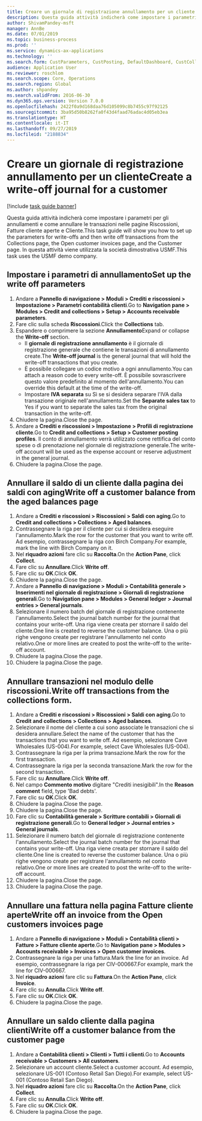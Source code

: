 ```yaml
---
title: Creare un giornale di registrazione annullamento per un cliente
description: Questa guida attività indicherà come impostare i parametri per gli annullamenti e come annullare le transazioni nelle pagine Riscossioni, Fatture cliente aperte e Cliente.
author: ShivamPandey-msft
manager: AnnBe
ms.date: 07/01/2019
ms.topic: business-process
ms.prod: ''
ms.service: dynamics-ax-applications
ms.technology: ''
ms.search.form: CustParameters, CustPosting, DefaultDashboard, CustCollectionsPoolsListPage, CustWriteOff, LedgerJournalTable, LedgerJournalTransDaily, CustCollections, CustOpenInvoicesListPage, CustTable
audience: Application User
ms.reviewer: roschlom
ms.search.scope: Core, Operations
ms.search.region: Global
ms.author: shpandey
ms.search.validFrom: 2016-06-30
ms.dyn365.ops.version: Version 7.0.0
ms.openlocfilehash: 2422f0a9d168daa76d105099c8b7455c97f92125
ms.sourcegitcommit: 3ba95d50b8262fa0f43d4faad76adac4d05eb3ea
ms.translationtype: HT
ms.contentlocale: it-IT
ms.lasthandoff: 09/27/2019
ms.locfileid: "2188834"
---
```

# <a name="create-a-write-off-journal-for-a-customer"></a><span data-ttu-id="7353e-103">Creare un giornale di registrazione annullamento per un cliente</span><span class="sxs-lookup"><span data-stu-id="7353e-103">Create a write-off journal for a customer</span></span>

[!include [task guide banner](../../includes/task-guide-banner.md)]

<span data-ttu-id="7353e-104">Questa guida attività indicherà come impostare i parametri per gli annullamenti e come annullare le transazioni nelle pagine Riscossioni, Fatture cliente aperte e Cliente.</span><span class="sxs-lookup"><span data-stu-id="7353e-104">This task guide will show you how to set up the parameters for write-offs and then write off transactions from the Collections page, the Open customer invoices page, and the Customer page.</span></span> <span data-ttu-id="7353e-105">In questa attività viene utilizzata la società dimostrativa USMF.</span><span class="sxs-lookup"><span data-stu-id="7353e-105">This task uses the USMF demo company.</span></span>


## <a name="set-up-the-write-off-parameters"></a><span data-ttu-id="7353e-106">Impostare i parametri di annullamento</span><span class="sxs-lookup"><span data-stu-id="7353e-106">Set up the write off parameters</span></span>
1. <span data-ttu-id="7353e-107">Andare a **Pannello di navigazione > Moduli > Crediti e riscossioni > Impostazione > Parametri contabilità clienti**.</span><span class="sxs-lookup"><span data-stu-id="7353e-107">Go to **Navigation pane > Modules > Credit and collections > Setup > Accounts receivable parameters**.</span></span>
2. <span data-ttu-id="7353e-108">Fare clic sulla scheda **Riscossioni**.</span><span class="sxs-lookup"><span data-stu-id="7353e-108">Click the **Collections** tab.</span></span>
3. <span data-ttu-id="7353e-109">Espandere o comprimere la sezione **Annullamento**</span><span class="sxs-lookup"><span data-stu-id="7353e-109">Expand or collapse the **Write-off** section.</span></span>
    - <span data-ttu-id="7353e-110">Il **giornale di registrazione annullamento** è il giornale di registrazione generale che contiene le transazioni di annullamento create.</span><span class="sxs-lookup"><span data-stu-id="7353e-110">The **Write-off journal** is the general journal that will hold the write-off transactions that you create.</span></span>  
    - <span data-ttu-id="7353e-111">È possibile collegare un codice motivo a ogni annullamento.</span><span class="sxs-lookup"><span data-stu-id="7353e-111">You can attach a reason code to every write-off.</span></span> <span data-ttu-id="7353e-112">È possibile sovrascrivere questo valore predefinito al momento dell'annullamento.</span><span class="sxs-lookup"><span data-stu-id="7353e-112">You can override this default at the time of the write-off.</span></span>  
    - <span data-ttu-id="7353e-113">Impostare **IVA separata** su Sì se si desidera separare l'IVA dalla transazione originale nell'annullamento.</span><span class="sxs-lookup"><span data-stu-id="7353e-113">Set the **Separate sales tax** to Yes if you want to separate the sales tax from the original transaction in the write-off.</span></span>  
4. <span data-ttu-id="7353e-114">Chiudere la pagina.</span><span class="sxs-lookup"><span data-stu-id="7353e-114">Close the page.</span></span>
5. <span data-ttu-id="7353e-115">Andare a **Crediti e riscossioni > Impostazione > Profili di registrazione cliente**.</span><span class="sxs-lookup"><span data-stu-id="7353e-115">Go to **Credit and collections > Setup > Customer posting profiles**.</span></span> <span data-ttu-id="7353e-116">Il conto di annullamento verrà utilizzato come rettifica del conto spese o di prenotazione nel giornale di registrazione generale.</span><span class="sxs-lookup"><span data-stu-id="7353e-116">The write-off account will be used as the expense account or reserve adjustment in the general journal.</span></span>
6. <span data-ttu-id="7353e-117">Chiudere la pagina.</span><span class="sxs-lookup"><span data-stu-id="7353e-117">Close the page.</span></span>

## <a name="write-off-a-customer-balance-from-the-aged-balances-page"></a><span data-ttu-id="7353e-118">Annullare il saldo di un cliente dalla pagina dei saldi con aging</span><span class="sxs-lookup"><span data-stu-id="7353e-118">Write off a customer balance from the aged balances page</span></span>
1. <span data-ttu-id="7353e-119">Andare a **Crediti e riscossioni > Riscossioni > Saldi con aging**.</span><span class="sxs-lookup"><span data-stu-id="7353e-119">Go to **Credit and collections > Collections > Aged balances**.</span></span>
2. <span data-ttu-id="7353e-120">Contrassegnare la riga per il cliente per cui si desidera eseguire l'annullamento.</span><span class="sxs-lookup"><span data-stu-id="7353e-120">Mark the row for the customer that you want to write off.</span></span> <span data-ttu-id="7353e-121">Ad esempio, contrassegnare la riga con Birch Company.</span><span class="sxs-lookup"><span data-stu-id="7353e-121">For example, mark the line with Birch Company on it.</span></span>
3. <span data-ttu-id="7353e-122">Nel **riquadro azioni** fare clic su **Raccolta**.</span><span class="sxs-lookup"><span data-stu-id="7353e-122">On the **Action Pane**, click **Collect**.</span></span>
4. <span data-ttu-id="7353e-123">Fare clic su **Annullare**.</span><span class="sxs-lookup"><span data-stu-id="7353e-123">Click **Write off**.</span></span>
5. <span data-ttu-id="7353e-124">Fare clic su **OK**.</span><span class="sxs-lookup"><span data-stu-id="7353e-124">Click **OK**.</span></span>
6. <span data-ttu-id="7353e-125">Chiudere la pagina.</span><span class="sxs-lookup"><span data-stu-id="7353e-125">Close the page.</span></span>
7. <span data-ttu-id="7353e-126">Andare a **Pannello di navigazione > Moduli > Contabilità generale > Inserimenti nel giornale di registrazione > Giornali di registrazione generali**.</span><span class="sxs-lookup"><span data-stu-id="7353e-126">Go to **Navigation pane > Modules > General ledger > Journal entries > General journals**.</span></span>
8. <span data-ttu-id="7353e-127">Selezionare il numero batch del giornale di registrazione contenente l'annullamento.</span><span class="sxs-lookup"><span data-stu-id="7353e-127">Select the journal batch number for the journal that contains your write-off.</span></span> <span data-ttu-id="7353e-128">Una riga viene creata per stornare il saldo del cliente.</span><span class="sxs-lookup"><span data-stu-id="7353e-128">One line is created to reverse the customer balance.</span></span> <span data-ttu-id="7353e-129">Una o più righe vengono create per registrare l'annullamento nel conto relativo.</span><span class="sxs-lookup"><span data-stu-id="7353e-129">One or more lines are created to post the write-off to the write-off account.</span></span>  
9. <span data-ttu-id="7353e-130">Chiudere la pagina.</span><span class="sxs-lookup"><span data-stu-id="7353e-130">Close the page.</span></span>
10. <span data-ttu-id="7353e-131">Chiudere la pagina.</span><span class="sxs-lookup"><span data-stu-id="7353e-131">Close the page.</span></span>

## <a name="write-off-transactions-from-the-collections-form"></a><span data-ttu-id="7353e-132">Annullare transazioni nel modulo delle riscossioni.</span><span class="sxs-lookup"><span data-stu-id="7353e-132">Write off transactions from the collections form.</span></span>
1. <span data-ttu-id="7353e-133">Andare a **Crediti e riscossioni > Riscossioni > Saldi con aging**.</span><span class="sxs-lookup"><span data-stu-id="7353e-133">Go to **Credit and collections > Collections > Aged balances**.</span></span>
2. <span data-ttu-id="7353e-134">Selezionare il nome del cliente a cui sono associate le transazioni che si desidera annullare.</span><span class="sxs-lookup"><span data-stu-id="7353e-134">Select the name of the customer that has the transactions that you want to write off.</span></span> <span data-ttu-id="7353e-135">Ad esempio, selezionare Cave Wholesales (US-004).</span><span class="sxs-lookup"><span data-stu-id="7353e-135">For example, select Cave Wholesales (US-004).</span></span>
3. <span data-ttu-id="7353e-136">Contrassegnare la riga per la prima transazione.</span><span class="sxs-lookup"><span data-stu-id="7353e-136">Mark the row for the first transaction.</span></span>
4. <span data-ttu-id="7353e-137">Contrassegnare la riga per la seconda transazione.</span><span class="sxs-lookup"><span data-stu-id="7353e-137">Mark the row for the second transaction.</span></span>
5. <span data-ttu-id="7353e-138">Fare clic su **Annullare**.</span><span class="sxs-lookup"><span data-stu-id="7353e-138">Click **Write off**.</span></span>
6. <span data-ttu-id="7353e-139">Nel campo **Commento motivo** digitare "Crediti inesigibili".</span><span class="sxs-lookup"><span data-stu-id="7353e-139">In the **Reason comment** field, type 'Bad debts'.</span></span>
7. <span data-ttu-id="7353e-140">Fare clic su **OK**.</span><span class="sxs-lookup"><span data-stu-id="7353e-140">Click **OK**.</span></span>
8. <span data-ttu-id="7353e-141">Chiudere la pagina.</span><span class="sxs-lookup"><span data-stu-id="7353e-141">Close the page.</span></span>
9. <span data-ttu-id="7353e-142">Chiudere la pagina.</span><span class="sxs-lookup"><span data-stu-id="7353e-142">Close the page.</span></span>
10. <span data-ttu-id="7353e-143">Fare clic su **Contabilità generale > Scritture contabili > Giornali di registrazione generali**.</span><span class="sxs-lookup"><span data-stu-id="7353e-143">Go to **General ledger > Journal entries > General journals**.</span></span>
11. <span data-ttu-id="7353e-144">Selezionare il numero batch del giornale di registrazione contenente l'annullamento.</span><span class="sxs-lookup"><span data-stu-id="7353e-144">Select the journal batch number for the journal that contains your write-off.</span></span> <span data-ttu-id="7353e-145">Una riga viene creata per stornare il saldo del cliente.</span><span class="sxs-lookup"><span data-stu-id="7353e-145">One line is created to reverse the customer balance.</span></span> <span data-ttu-id="7353e-146">Una o più righe vengono create per registrare l'annullamento nel conto relativo.</span><span class="sxs-lookup"><span data-stu-id="7353e-146">One or more lines are created to post the write-off to the write-off account.</span></span>  
12. <span data-ttu-id="7353e-147">Chiudere la pagina.</span><span class="sxs-lookup"><span data-stu-id="7353e-147">Close the page.</span></span>
13. <span data-ttu-id="7353e-148">Chiudere la pagina.</span><span class="sxs-lookup"><span data-stu-id="7353e-148">Close the page.</span></span>

## <a name="write-off-an-invoice-from-the-open-customers-invoices-page"></a><span data-ttu-id="7353e-149">Annullare una fattura nella pagina Fatture cliente aperte</span><span class="sxs-lookup"><span data-stu-id="7353e-149">Write off an invoice from the Open customers invoices page</span></span>
1. <span data-ttu-id="7353e-150">Andare a **Pannello di navigazione > Moduli > Contabilità clienti > Fatture > Fatture cliente aperte**.</span><span class="sxs-lookup"><span data-stu-id="7353e-150">Go to **Navigation pane > Modules > Accounts receivable > Invoices > Open customer invoices**.</span></span>
2. <span data-ttu-id="7353e-151">Contrassegnare la riga per una fattura.</span><span class="sxs-lookup"><span data-stu-id="7353e-151">Mark the line for an invoice.</span></span> <span data-ttu-id="7353e-152">Ad esempio, contrassegnare la riga per CIV-000667.</span><span class="sxs-lookup"><span data-stu-id="7353e-152">For example, mark the line for CIV-000667.</span></span>
3. <span data-ttu-id="7353e-153">Nel **riquadro azioni** fare clic su **Fattura**.</span><span class="sxs-lookup"><span data-stu-id="7353e-153">On the **Action Pane**, click **Invoice**.</span></span>
4. <span data-ttu-id="7353e-154">Fare clic su **Annulla**.</span><span class="sxs-lookup"><span data-stu-id="7353e-154">Click **Write off**.</span></span>
5. <span data-ttu-id="7353e-155">Fare clic su **OK**.</span><span class="sxs-lookup"><span data-stu-id="7353e-155">Click **OK**.</span></span>
6. <span data-ttu-id="7353e-156">Chiudere la pagina.</span><span class="sxs-lookup"><span data-stu-id="7353e-156">Close the page.</span></span>

## <a name="write-off-a-customer-balance-from-the-customer-page"></a><span data-ttu-id="7353e-157">Annullare un saldo cliente dalla pagina clienti</span><span class="sxs-lookup"><span data-stu-id="7353e-157">Write off a customer balance from the customer page</span></span>
1. <span data-ttu-id="7353e-158">Andare a **Contabilità clienti > Clienti > Tutti i clienti**.</span><span class="sxs-lookup"><span data-stu-id="7353e-158">Go to **Accounts receivable > Customers > All customers**.</span></span>
2. <span data-ttu-id="7353e-159">Selezionare un account cliente.</span><span class="sxs-lookup"><span data-stu-id="7353e-159">Select a customer account.</span></span> <span data-ttu-id="7353e-160">Ad esempio, selezionare US-001 (Contoso Retail San Diego).</span><span class="sxs-lookup"><span data-stu-id="7353e-160">For example, select US-001 (Contoso Retail San Diego).</span></span>
3. <span data-ttu-id="7353e-161">Nel **riquadro azioni** fare clic su **Raccolta**.</span><span class="sxs-lookup"><span data-stu-id="7353e-161">On the **Action Pane**, click **Collect**.</span></span>
4. <span data-ttu-id="7353e-162">Fare clic su **Annulla**.</span><span class="sxs-lookup"><span data-stu-id="7353e-162">Click **Write off**.</span></span>
5. <span data-ttu-id="7353e-163">Fare clic su **OK**.</span><span class="sxs-lookup"><span data-stu-id="7353e-163">Click **OK**.</span></span>
6. <span data-ttu-id="7353e-164">Chiudere la pagina.</span><span class="sxs-lookup"><span data-stu-id="7353e-164">Close the page.</span></span>

